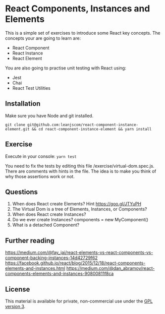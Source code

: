 # React Components, Instances and Elements

This is a simple set of exercises to introduce some React key concepts. The concepts your are going to learn are:
  - React Component
  - React Instance
  - React Element

You are also going to practise unit testing with React using:
  - Jest
  - Chai
  - React Test Utilities

## Installation

Make sure you have Node and git installed.

`git clone git@github.com:leanjscom/react-component-instance-element.git && cd react-component-instance-element && yarn install`

##  Exercise

Execute in your console: `yarn test`

You need to fix the tests by editing this file /exercise/virtual-dom.spec.js. There are comments with hints in the file. The idea is to make you think of why those assertions work or not.

## Questions

1. When does React create Elements? Hint https://goo.gl/JTYuPH
2. The Virtual Dom is a tree of Elements, Instances, or Components?
3. When does React create Instances?
4. Do we ever create Instances? components = new MyComponent()
5. What is a detached Component?

## Further reading

https://medium.com/@fay_jai/react-elements-vs-react-components-vs-component-backing-instances-14d42729f62
https://facebook.github.io/react/blog/2015/12/18/react-components-elements-and-instances.html
https://medium.com/@dan_abramov/react-components-elements-and-instances-90800811f8ca

## License

This material is available for private, non-commercial use under the [GPL version 3](http://www.gnu.org/licenses/gpl-3.0-standalone.html).
